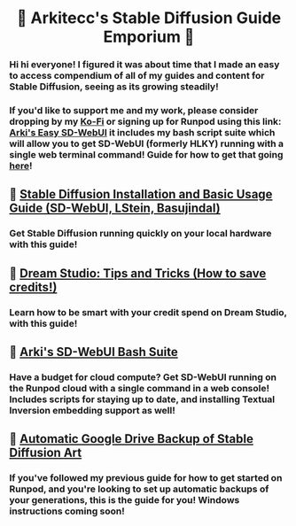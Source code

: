 # <h1 align="center">📔 Arkitecc's Stable Diffusion Guide Emporium 📔</h1>

### Hi hi everyone! I figured it was about time that I made an easy to access compendium of all of my guides and content for Stable Diffusion, seeing as its growing steadily!

### If you'd like to support me and my work, please consider dropping by my [Ko-Fi](https://ko-fi.com/arkitecc) or signing up for Runpod using this link: [Arki's Easy SD-WebUI](https://runpod.io/gsc?template=2zlpsxev91&ref=borq1onw) it includes my bash script suite which will allow you to get SD-WebUI (formerly HLKY) running with a single web terminal command! Guide for how to get that going [here](https://docs.google.com/document/d/1owAMJGe56sbocCdrv7IO8fM6I4NLqxZ2bJgfI7EsYAw/edit#heading=h.lol8qgvyhlg2)!

## 📔 [Stable Diffusion Installation and Basic Usage Guide (SD-WebUI, LStein, Basujindal)](https://docs.google.com/document/d/1owAMJGe56sbocCdrv7IO8fM6I4NLqxZ2bJgfI7EsYAw/edit?usp=sharing) 
  ### Get Stable Diffusion running quickly on your local hardware with this guide!
  
## 📔 [Dream Studio: Tips and Tricks (How to save credits!)](https://docs.google.com/document/d/1p3xrhfFhe9FPqxMj0gJRCBctO1FBNeAcahkxd42q2v8/edit?usp=sharing)
  ### Learn how to be smart with your credit spend on Dream Studio, with this guide!
  
## 📔 [Arki's SD-WebUI Bash Suite](https://github.com/Arkitecc/sd-webui-bash-suite)
  ### Have a budget for cloud compute? Get SD-WebUI running on the Runpod cloud with a single command in a web console! Includes scripts for staying up to date, and installing Textual Inversion embedding support as well!
  
  ## 📔 [Automatic Google Drive Backup of Stable Diffusion Art](https://docs.google.com/document/d/1wXrFKPq5wi4fK7y7Ww7ALf2yj1cVmJLbROO0b_u6y9A/edit?usp=sharing)
  ### If you've followed my previous guide for how to get started on Runpod, and you're looking to set up automatic backups of your generations, this is the guide for you! Windows instructions coming soon!
